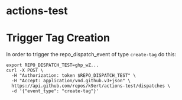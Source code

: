# actions-test

# Trigger Tag Creation

In order to trigger the repo_dispatch_event of type `create-tag` do this:

```
export REPO_DISPATCH_TEST=ghp_wZ...
curl -X POST \                                                    
  -H "Authorization: token $REPO_DISPATCH_TEST" \
  -H "Accept: application/vnd.github.v3+json" \
  https://api.github.com/repos/k9ert/actions-test/dispatches \
  -d '{"event_type": "create-tag"}'
```
